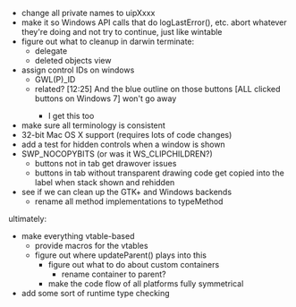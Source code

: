 - change all private names to uipXxxx
- make it so Windows API calls that do logLastError(), etc. abort whatever they're doing and not try to continue, just like wintable
- figure out what to cleanup in darwin terminate:
	- delegate
	- deleted objects view
- assign control IDs on windows
	- GWL(P)_ID
	- related? [12:25] <ZeroOne> And the blue outline on those buttons [ALL clicked buttons on Windows 7] won't go away
		- I get this too
- make sure all terminology is consistent
- 32-bit Mac OS X support (requires lots of code changes)
- add a test for hidden controls when a window is shown
- SWP_NOCOPYBITS (or was it WS_CLIPCHILDREN?)
	- buttons not in tab get drawover issues
	- buttons in tab without transparent drawing code get copied into the label when stack shown and rehidden
- see if we can clean up the GTK+ and Windows backends
	- rename all method implementations to typeMethod

ultimately:
- make everything vtable-based
	- provide macros for the vtables
	- figure out where updateParent() plays into this
		- figure out what to do about custom containers
			- rename container to parent?
		- make the code flow of all platforms fully symmetrical
- add some sort of runtime type checking
